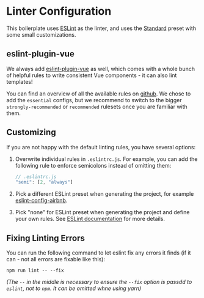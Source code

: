 # Linter Configuration

This boilerplate uses [ESLint](https://eslint.org/) as the linter, and uses the [Standard](https://github.com/feross/standard/blob/master/RULES.md) preset with some small customizations.

## eslint-plugin-vue

We always add [eslint-plugin-vue](https://github.com/vuejs/eslint-plugin-vue) as well, which comes with a whole bunch of helpful rules to write consistent Vue components - it can also lint templates!

You can find an overview of all the available rules on [github](https://github.com/vuejs/eslint-plugin-vue#gear-configs). We chose to add the `essential` configs, but we recommend to switch to the bigger `strongly-recommended` or `recommended` rulesets once you are familiar with them.

## Customizing

If you are not happy with the default linting rules, you have several options:

1. Overwrite individual rules in `.eslintrc.js`. For example, you can add the following rule to enforce semicolons instead of omitting them:

    ``` js
    // .eslintrc.js
    "semi": [2, "always"]
    ```

2. Pick a different ESLint preset when generating the project, for example [eslint-config-airbnb](https://github.com/airbnb/javascript/tree/master/packages/eslint-config-airbnb).

3. Pick "none" for ESLint preset when generating the project and define your own rules. See [ESLint documentation](https://eslint.org/docs/rules/) for more details.

## Fixing Linting Errors

You can run the following command to let eslint fix any errors it finds (if it can - not all errors are fixable like this):

```
npm run lint -- --fix
```

*(The `--` in the middle is necessary to ensure the `--fix` option is passdd to `eslint`, not to `npm`. It can be omitted whne using yarn)*

